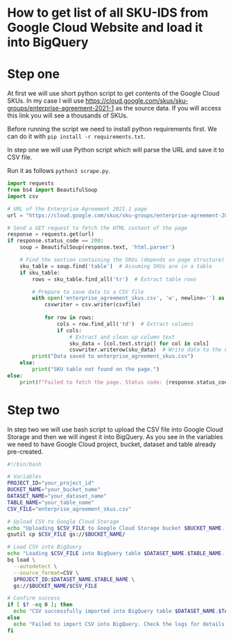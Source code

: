 # How to get list of all SKU-IDS from Google Cloud Website and load it into BigQuery

# Step one

At first we will use short python script to get contents of the Google Cloud SKUs. In my case I will use https://cloud.google.com/skus/sku-groups/enterprise-agreement-2021-1 as the source data. If you will access this link you will see a thousands of SKUs.

Before running the script we need to install python requirements first. We can do it with `pip install -r requirements.txt`.

In step one we will use Python script which will parse the URL and save it to CSV file.

Run it as follows `python3 scrape.py`.

```Python
import requests
from bs4 import BeautifulSoup
import csv

# URL of the Enterprise Agreement 2021.1 page
url = "https://cloud.google.com/skus/sku-groups/enterprise-agreement-2021-1"

# Send a GET request to fetch the HTML content of the page
response = requests.get(url)
if response.status_code == 200:
    soup = BeautifulSoup(response.text, 'html.parser')

    # Find the section containing the SKUs (depends on page structure)
    sku_table = soup.find('table')  # Assuming SKUs are in a table
    if sku_table:
        rows = sku_table.find_all('tr')  # Extract table rows

        # Prepare to save data to a CSV file
        with open('enterprise_agreement_skus.csv', 'w', newline='') as csvfile:
            csvwriter = csv.writer(csvfile)
            
            for row in rows:
                cols = row.find_all('td')  # Extract columns
                if cols:
                    # Extract and clean up column text
                    sku_data = [col.text.strip() for col in cols]
                    csvwriter.writerow(sku_data)  # Write data to the CSV file
        print("Data saved to enterprise_agreement_skus.csv")
    else:
        print("SKU table not found on the page.")
else:
    print(f"Failed to fetch the page. Status code: {response.status_code}")
```

# Step two
In step two we will use bash script to upload the CSV file into Google Cloud Storage and then we will ingest it into BigQuery. As you see in the variables we need to have Google Cloud project, bucket, dataset and table already pre-created.

```bash
#!/bin/bash

# Variables
PROJECT_ID="your_project_id"
BUCKET_NAME="your_bucket_name"
DATASET_NAME="your_dataset_name"
TABLE_NAME="your_table_name"
CSV_FILE="enterprise_agreement_skus.csv"

# Upload CSV to Google Cloud Storage
echo "Uploading $CSV_FILE to Google Cloud Storage bucket $BUCKET_NAME..."
gsutil cp $CSV_FILE gs://$BUCKET_NAME/

# Load CSV into BigQuery
echo "Loading $CSV_FILE into BigQuery table $DATASET_NAME.$TABLE_NAME..."
bq load \
  --autodetect \
  --source_format=CSV \
  $PROJECT_ID:$DATASET_NAME.$TABLE_NAME \
  gs://$BUCKET_NAME/$CSV_FILE

# Confirm success
if [ $? -eq 0 ]; then
  echo "CSV successfully imported into BigQuery table $DATASET_NAME.$TABLE_NAME."
else
  echo "Failed to import CSV into BigQuery. Check the logs for details."
fi
```